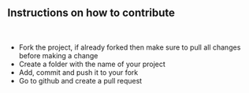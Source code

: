## Instructions on how to contribute


<br />

* Fork the project, if already forked then make sure to pull all changes before making a change
* Create a folder with the name of your project 
* Add, commit and push it to your fork
* Go to github and create a pull request


